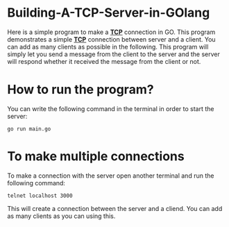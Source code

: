 # Building-A-TCP-Server-in-GOlang

Here is a simple program to make a [**TCP**](https://www.geeksforgeeks.org/tcp-connection-establishment/) connection in GO. This program demonstrates a simple [**TCP**](https://www.geeksforgeeks.org/tcp-connection-establishment/) connection between server and a client. You can add as many clients as possible in the following. This program will simply let you send a message from the client to the server and the server will respond whether it received the message from the client or not.

# How to run the program?

You can write the following command in the terminal in order to start the server:

```console
go run main.go
```
# To make multiple connections
To make a connection with the server open another terminal and run the following command:

```console
telnet localhost 3000
```
This will create a connection between the server and a cliend.
You can add as many clients as you can using this.
